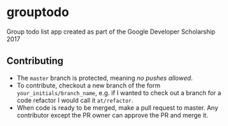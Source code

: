 # grouptodo
Group todo list app created as part of the Google Developer Scholarship 2017

## Contributing

* The `master` branch is protected, meaning *no pushes allowed*.
* To contribute, checkout a new branch of the form `your_initials/branch_name`,
  e.g. if I wanted to check out a branch for a code refactor I would call it
  `at/refactor`.
* When code is ready to be merged, make a pull request to master. Any
  contributor except the PR owner can approve the PR and merge it.
